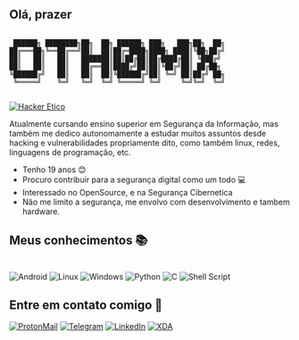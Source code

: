 ## Olá, prazer

```ascii                             

 ██████╗ ████████╗██╗  ██╗ ██████╗ ███╗   ███╗██╗  ██╗
██╔═══██╗╚══██╔══╝██║  ██║██╔═████╗████╗ ████║╚██╗██╔╝
██║   ██║   ██║   ███████║██║██╔██║██╔████╔██║ ╚███╔╝ 
██║   ██║   ██║   ██╔══██║████╔╝██║██║╚██╔╝██║ ██╔██╗ 
╚██████╔╝   ██║   ██║  ██║╚██████╔╝██║ ╚═╝ ██║██╔╝ ██╗
 ╚═════╝    ╚═╝   ╚═╝  ╚═╝ ╚═════╝ ╚═╝     ╚═╝╚═╝  ╚═╝                                     
                                    
```
[![Hacker Etico](https://badgen.net/badge/icon/Hacker_Etico?icon=terminal&label)]()
                                                
Atualmente cursando ensino superior em Segurança da Informação, mas também me dedico autonomamente a estudar muitos assuntos desde hacking e vulnerabilidades propriamente dito, como também linux, redes, linguagens de programação, etc.

- Tenho 19 anos 😊
- Procuro contribuir para a segurança digital como um todo 💻
- Interessado no OpenSource, e na Segurança Cibernetica
- Não me limito a segurança, me envolvo com desenvolvimento e tambem hardware.

## Meus conhecimentos 📚

<div style="display: inline-block"></br>
  <img align="center" alt="Android" src="https://img.shields.io/badge/Android-3DDC84?style=for-the-badge&logo=android&logoColor=white"/>
  <img align="center" alt="Linux" src="https://img.shields.io/badge/Linux-FCC624?style=for-the-badge&logo=linux&logoColor=black"/>
  <img align="center" alt="Windows" src="https://img.shields.io/badge/Windows-0078D6?style=for-the-badge&logo=windows&logoColor=white"/>
  <img align="center" alt="Python" src="https://img.shields.io/badge/Python-3776AB?style=for-the-badge&logo=python&logoColor=white"/>
  <img align="center" alt="C" src="https://img.shields.io/badge/C-00599C?style=for-the-badge&logo=c&logoColor=white"/>
  <img align="center" alt="Shell Script" src="https://img.shields.io/badge/Shell_Script-121011?style=for-the-badge&logo=gnu-bash&logoColor=white"/>
</div>

## Entre em contato comigo 📩

[![ProtonMail](https://img.shields.io/badge/ProtonMail-8B89CC?style=for-the-badge&logo=protonmail&logoColor=white)](mailto:othomas@protonmail.ch)
[![Telegram](https://img.shields.io/badge/Telegram-2CA5E0?style=for-the-badge&logo=telegram&logoColor=white
)](https://t.me/thomasthecreator)
[![LinkedIn](https://img.shields.io/badge/LinkedIn-0077B5?style=for-the-badge&logo=linkedin&logoColor=white)](https://www.linkedin.com/in/oth0mx/)
[![XDA](https://img.shields.io/badge/xda%20developers-2DAAE9?style=for-the-badge&logo=xda-developers&logoColor=white)](https://forum.xda-developers.com/m/1thomas.8818953/)
